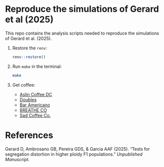
<!-- README.md is generated from README.Rmd. Please edit that file -->

# Reproduce the simulations of Gerard et al (2025)

<!-- badges: start -->

<!-- badges: end -->

This repo contains the analysis scripts needed to reproduce the
simulations of Gerard et al. (2025).

1.  Restore the `renv`:

    ``` r
    renv::restore()
    ```

2.  Run `make` in the terminal:

    ``` bash
    make
    ```

3.  Get coffee:

    - [Aslin Coffee DC](https://maps.app.goo.gl/n8vVbjkwwrC9fiyy5)
    - [Doubles](https://maps.app.goo.gl/CXNaN1HpgVxZDk9h6)
    - [Bar Americano](https://maps.app.goo.gl/U6XJmTazJssadUS4A)
    - [BREATHE CO](https://maps.app.goo.gl/CpVTvioWjSbm8zWx5)
    - [Sad Coffee Co.](https://maps.app.goo.gl/KYKTVSi57dWizNTQA)

# References

Gerard D, Ambrosano GB, Pereira GDS, & Garcia AAF (2025). “Tests for
segregation distortion in higher ploidy F1 populations.” *Unpublished
Manuscript*.
